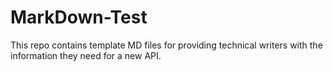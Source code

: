 # MarkDown-Test

This repo contains template MD files for providing technical writers with the information they need for a new API. 
